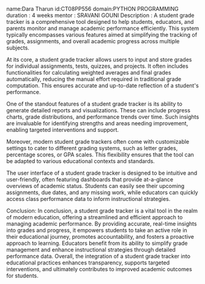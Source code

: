 name:Dara Tharun
id:CT08PP556
domain:PYTHON PROGRAMMING
duration : 4 weeks
mentor : SRAVANI GOUNI
Description : 
A student grade tracker is a comprehensive tool designed to help students, educators, and parents monitor and manage academic performance efficiently. This system typically encompasses various features aimed at simplifying the tracking of grades, assignments, and overall academic progress across multiple subjects.

At its core, a student grade tracker allows users to input and store grades for individual assignments, tests, quizzes, and projects. It often includes functionalities for calculating weighted averages and final grades automatically, reducing the manual effort required in traditional grade computation. This ensures accurate and up-to-date reflection of a student's performance.

One of the standout features of a student grade tracker is its ability to generate detailed reports and visualizations. These can include progress charts, grade distributions, and performance trends over time. Such insights are invaluable for identifying strengths and areas needing improvement, enabling targeted interventions and support.

Moreover, modern student grade trackers often come with customizable settings to cater to different grading systems, such as letter grades, percentage scores, or GPA scales. This flexibility ensures that the tool can be adapted to various educational contexts and standards.

The user interface of a student grade tracker is designed to be intuitive and user-friendly, often featuring dashboards that provide at-a-glance overviews of academic status. Students can easily see their upcoming assignments, due dates, and any missing work, while educators can quickly access class performance data to inform instructional strategies.

Conclusion: 
In conclusion, a student grade tracker is a vital tool in the realm of modern education, offering a streamlined and efficient approach to managing academic performance. By providing accurate, real-time insights into grades and progress, it empowers students to take an active role in their educational journey, promotes accountability, and fosters a proactive approach to learning. Educators benefit from its ability to simplify grade management and enhance instructional strategies through detailed performance data. Overall, the integration of a student grade tracker into educational practices enhances transparency, supports targeted interventions, and ultimately contributes to improved academic outcomes for students.
